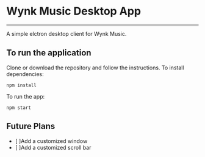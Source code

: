 # Wynk Music Desktop App #
---------------------------------------------------------------------------

A simple elctron desktop client for Wynk Music.

## To run the application ##

Clone or download the repository and follow the instructions.
To install dependencies:
```
npm install
```
To run the app:
```
npm start
```
## Future Plans ##

- [ ]Add a customized window
- [ ]Add a customized scroll bar
